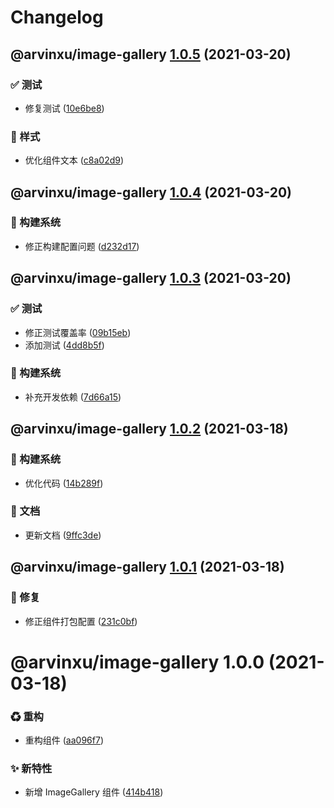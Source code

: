 # Changelog

## @arvinxu/image-gallery [1.0.5](https://github.com/arvinxx/components/compare/@arvinxu/image-gallery@1.0.4...@arvinxu/image-gallery@1.0.5) (2021-03-20)


### ✅ 测试

* 修复测试 ([10e6be8](https://github.com/arvinxx/components/commit/10e6be8))


### 💄 样式

* 优化组件文本 ([c8a02d9](https://github.com/arvinxx/components/commit/c8a02d9))

## @arvinxu/image-gallery [1.0.4](https://github.com/arvinxx/components/compare/@arvinxu/image-gallery@1.0.3...@arvinxu/image-gallery@1.0.4) (2021-03-20)


### 👷 构建系统

* 修正构建配置问题 ([d232d17](https://github.com/arvinxx/components/commit/d232d17))

## @arvinxu/image-gallery [1.0.3](https://github.com/arvinxx/components/compare/@arvinxu/image-gallery@1.0.2...@arvinxu/image-gallery@1.0.3) (2021-03-20)


### ✅ 测试

* 修正测试覆盖率 ([09b15eb](https://github.com/arvinxx/components/commit/09b15eb))
* 添加测试 ([4dd8b5f](https://github.com/arvinxx/components/commit/4dd8b5f))


### 👷 构建系统

* 补充开发依赖 ([7d66a15](https://github.com/arvinxx/components/commit/7d66a15))

## @arvinxu/image-gallery [1.0.2](https://github.com/arvinxx/components/compare/@arvinxu/image-gallery@1.0.1...@arvinxu/image-gallery@1.0.2) (2021-03-18)


### 👷 构建系统

* 优化代码 ([14b289f](https://github.com/arvinxx/components/commit/14b289f))


### 📝 文档

* 更新文档 ([9ffc3de](https://github.com/arvinxx/components/commit/9ffc3de))

## @arvinxu/image-gallery [1.0.1](https://github.com/arvinxx/components/compare/@arvinxu/image-gallery@1.0.0...@arvinxu/image-gallery@1.0.1) (2021-03-18)


### 🐛 修复

* 修正组件打包配置 ([231c0bf](https://github.com/arvinxx/components/commit/231c0bf))

# @arvinxu/image-gallery 1.0.0 (2021-03-18)


### ♻ 重构

* 重构组件 ([aa096f7](https://github.com/arvinxx/components/commit/aa096f7))


### ✨ 新特性

* 新增 ImageGallery 组件 ([414b418](https://github.com/arvinxx/components/commit/414b418))
